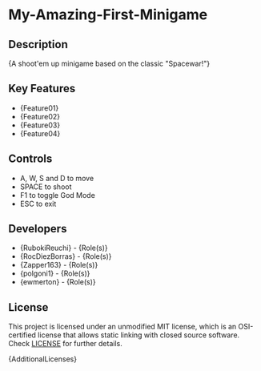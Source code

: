 # My-Amazing-First-Minigame

## Description

{A shoot'em up minigame based on the classic "Spacewar!"}

## Key Features

 - {Feature01}
 - {Feature02}
 - {Feature03}
 - {Feature04}
 
## Controls

 - A, W, S and D to move
 - SPACE to shoot
 - F1 to toggle God Mode
 - ESC to exit

## Developers

 - {RubokiReuchi} - {Role(s)}
 - {RocDiezBorras} - {Role(s)}
 - {Zapper163} - {Role(s)}
 - {polgoni1} - {Role(s)}
 - {ewmerton} - {Role(s)}

## License

This project is licensed under an unmodified MIT license, which is an OSI-certified license that allows static linking with closed source software. Check [LICENSE](LICENSE) for further details.

{AdditionalLicenses}

